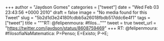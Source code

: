 
+++
author = "Jaydson Gomes"
categories = ["tweet"]
date = "Wed Feb 03 23:43:56 +0000 2010"
draft = false
image = "No media found for this Tweet"
slug = "5b2d1d3e24180fcdbb5a26018fbdb517ddc6e4f1"
tags = ["tweet"]
title = """RT: @felipenmoura: #filos..."""
tweet = true
tweet_url = "https://twitter.com/jaydson/status/8608759469"
+++
RT: @felipenmoura: #filosofiaNaMatematica: P=Penso; E=Existo; P-&gt;E;
